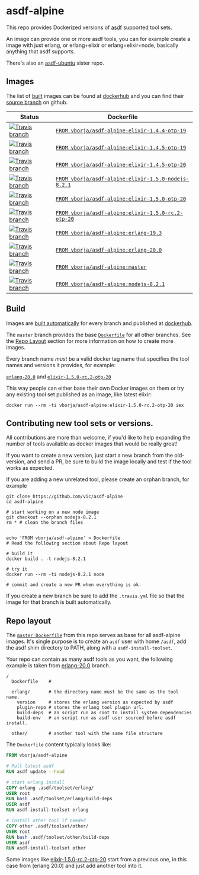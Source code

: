 # asdf-alpine

This repo provides Dockerized versions of [asdf] supported tool sets.

An image can provide one or more asdf tools, you can for example create a image
with just erlang, or erlang+elixir or erlang+elixir+node, basically anything
that asdf supports.

There's also an [asdf-ubuntu](https://github.com/vic/asdf-ubuntu) sister repo.

## Images

The list of [built][builds] images can be found at [dockerhub] and you can find their [source branch][branches] on github.



[_]: #begin-table

| Status | Dockerfile |
|--------|------------|
| [![Travis branch](https://img.shields.io/travis/vic/asdf-alpine/elixir-1.4.4-otp-19.svg)](https://travis-ci.org/vic/asdf-alpine/branches#elixir-1.4.4-otp-19)| [`FROM vborja/asdf-alpine:elixir-1.4.4-otp-19`](https://github.com/vic/asdf-alpine/blob/elixir-1.4.4-otp-19/Dockerfile) |
| [![Travis branch](https://img.shields.io/travis/vic/asdf-alpine/elixir-1.4.5-otp-19.svg)](https://travis-ci.org/vic/asdf-alpine/branches#elixir-1.4.5-otp-19)| [`FROM vborja/asdf-alpine:elixir-1.4.5-otp-19`](https://github.com/vic/asdf-alpine/blob/elixir-1.4.5-otp-19/Dockerfile) |
| [![Travis branch](https://img.shields.io/travis/vic/asdf-alpine/elixir-1.4.5-otp-20.svg)](https://travis-ci.org/vic/asdf-alpine/branches#elixir-1.4.5-otp-20)| [`FROM vborja/asdf-alpine:elixir-1.4.5-otp-20`](https://github.com/vic/asdf-alpine/blob/elixir-1.4.5-otp-20/Dockerfile) |
| [![Travis branch](https://img.shields.io/travis/vic/asdf-alpine/elixir-1.5.0-nodejs-8.2.1.svg)](https://travis-ci.org/vic/asdf-alpine/branches#elixir-1.5.0-nodejs-8.2.1)| [`FROM vborja/asdf-alpine:elixir-1.5.0-nodejs-8.2.1`](https://github.com/vic/asdf-alpine/blob/elixir-1.5.0-nodejs-8.2.1/Dockerfile) |
| [![Travis branch](https://img.shields.io/travis/vic/asdf-alpine/elixir-1.5.0-otp-20.svg)](https://travis-ci.org/vic/asdf-alpine/branches#elixir-1.5.0-otp-20)| [`FROM vborja/asdf-alpine:elixir-1.5.0-otp-20`](https://github.com/vic/asdf-alpine/blob/elixir-1.5.0-otp-20/Dockerfile) |
| [![Travis branch](https://img.shields.io/travis/vic/asdf-alpine/elixir-1.5.0-rc.2-otp-20.svg)](https://travis-ci.org/vic/asdf-alpine/branches#elixir-1.5.0-rc.2-otp-20)| [`FROM vborja/asdf-alpine:elixir-1.5.0-rc.2-otp-20`](https://github.com/vic/asdf-alpine/blob/elixir-1.5.0-rc.2-otp-20/Dockerfile) |
| [![Travis branch](https://img.shields.io/travis/vic/asdf-alpine/erlang-19.3.svg)](https://travis-ci.org/vic/asdf-alpine/branches#erlang-19.3)| [`FROM vborja/asdf-alpine:erlang-19.3`](https://github.com/vic/asdf-alpine/blob/erlang-19.3/Dockerfile) |
| [![Travis branch](https://img.shields.io/travis/vic/asdf-alpine/erlang-20.0.svg)](https://travis-ci.org/vic/asdf-alpine/branches#erlang-20.0)| [`FROM vborja/asdf-alpine:erlang-20.0`](https://github.com/vic/asdf-alpine/blob/erlang-20.0/Dockerfile) |
| [![Travis branch](https://img.shields.io/travis/vic/asdf-alpine/master.svg)](https://travis-ci.org/vic/asdf-alpine/branches#master)| [`FROM vborja/asdf-alpine:master`](https://github.com/vic/asdf-alpine/blob/master/Dockerfile) |
| [![Travis branch](https://img.shields.io/travis/vic/asdf-alpine/nodejs-8.2.1.svg)](https://travis-ci.org/vic/asdf-alpine/branches#nodejs-8.2.1)| [`FROM vborja/asdf-alpine:nodejs-8.2.1`](https://github.com/vic/asdf-alpine/blob/nodejs-8.2.1/Dockerfile) |

[_]: #end-table


## Build

Images are [built automatically][builds] for every branch and published at [dockerhub].

The `master` branch provides the base [`Dockerfile`][master] for all other branches.
See the [Repo Layout](#repo-layout) section for more information on how to create more
images.

Every branch name *must* be a valid docker tag name that specifies the tool names and 
versions it provides, for example: 

[`erlang-20.0`][erlang-20.0] and [`elixir-1.5.0-rc.2-otp-20`][elixir-1.5.0-rc.2-otp-20]

This way people can either base their own Docker images on them or try any existing
tool set published as an image, like latest elixir:

```
docker run --rm -ti vborja/asdf-alpine:elixir-1.5.0-rc.2-otp-20 iex
```


## Contributing new tool sets or versions.

All contributions are more than welcome, if you'd like to help expanding the number of tools available
as docker images that would be really great!

If you want to create a new version, just start a new branch from the old-version, and send a PR, be sure to
build the image locally and test if the tool works as expected.

If you are adding a new unrelated tool, please create an orphan branch, for example

```shell
git clone https://github.com/vic/asdf-alpine
cd asdf-alpine

# start working on a new node image
git checkout --orphan nodejs-8.2.1
rm * # clean the branch files


echo 'FROM vborja/asdf-alpine' > Dockerfile
# Read the following section about Repo layout

# build it
docker build . -t nodejs-8.2.1

# try it
docker run --rm -ti nodejs-8.2.1 node

# commit and create a new PR when everything is ok.
```

If you create a new branch be sure to add the `.travis.yml` file so that the image
for that branch is built automatically.

## Repo layout

The [`master Dockerfile`][master] from this repo serves as base for all asdf-alpine
images. It's single purpose is to create an `asdf` user with home `/asdf`, add the
asdf shim directory to PATH, along with a `asdf-install-toolset`. 

Your repo can contain as many asdf tools as you want, the following example is
taken from [erlang-20.0] branch.

```
/
  Dockerfile    # 
  
  erlang/       # the directory name must be the same as the tool name.
    version     # stores the erlang version as expected by asdf
    plugin-repo # stores the erlang tool plugin url.
    build-deps  # an script run as root to install system dependencies
    build-env   # an script run as asdf user sourced before asdf install.  
    
  other/        # another tool with the same file structure
```

The `Dockerfile` content typically looks like:

```Dockerfile
FROM vborja/asdf-alpine

# Pull latest asdf
RUN asdf update --head

# start erlang install
COPY erlang .asdf/toolset/erlang/
USER root
RUN bash .asdf/toolset/erlang/build-deps
USER asdf
RUN asdf-install-toolset erlang

# install other tool if needed
COPY other .asdf/toolset/other/
USER root
RUN bash .asdf/toolset/other/build-deps
USER asdf
RUN asdf-install-toolset other
```

Some images like [elixir-1.5.0-rc.2-otp-20] start from a previous one,
in this case from (erlang 20.0) and just add another tool into it.

[elixir-1.5.0-rc.2-otp-20]: https://github.com/vic/asdf-alpine/tree/elixir-1.5.0-rc.2-otp-20
[erlang-20.0]: https://github.com/vic/asdf-alpine/tree/erlang-20.0
[master]: https://github.com/vic/asdf-alpine/blob/master/Dockerfile
[dockerhub]: https://hub.docker.com/r/vborja/asdf-alpine/tags/
[asdf]: https://github.com/asdf-vm/asdf
[builds]: https://travis-ci.org/vic/asdf-alpine/builds
[multi]: https://docs.docker.com/engine/userguide/eng-image/multistage-build/
[branches]: https://github.com/vic/asdf-alpine/branches
